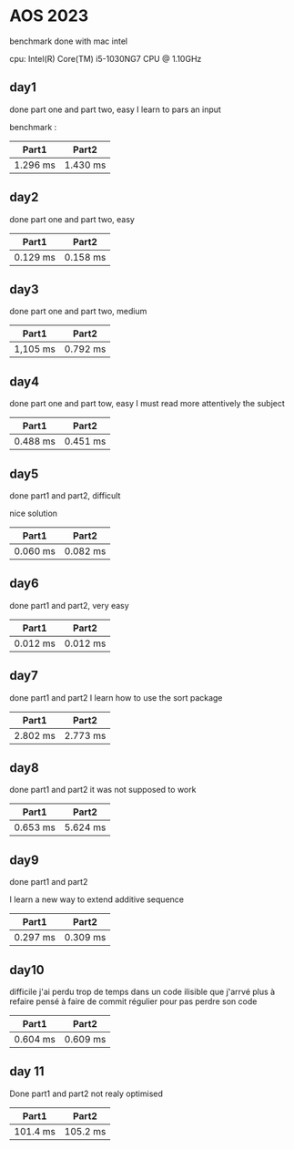 # AOS 2023

benchmark done with mac intel

cpu: Intel(R) Core(TM) i5-1030NG7 CPU @ 1.10GHz

## day1
done part one and part two, easy
I learn to pars an input

benchmark :

| Part1    | Part2    | 
|----------|----------|
| 1.296 ms | 1.430 ms |

## day2
done part one and part two, easy

| Part1    | Part2    | 
|----------|----------|
| 0.129 ms | 0.158 ms |

## day3
done part one and part two, medium

| Part1    | Part2    | 
|----------|----------|
| 1,105 ms | 0.792 ms |


## day4 
done part one and part tow, easy
I must read more attentively the subject 

| Part1    | Part2    | 
|----------|----------|
| 0.488 ms | 0.451 ms |


## day5 
done part1 and part2, difficult

nice solution

| Part1    | Part2    | 
|----------|----------|
| 0.060 ms | 0.082 ms |

## day6 
done part1 and part2, very easy

| Part1    | Part2    | 
|----------|----------|
| 0.012 ms | 0.012 ms |

## day7 
done part1 and part2
I learn how to use the sort package 

| Part1    | Part2    | 
|----------|----------|
| 2.802 ms | 2.773 ms |

## day8

done part1 and part2
it was not supposed to work

| Part1    | Part2    |
|----------|----------|
| 0.653 ms | 5.624 ms |

## day9

done part1 and part2

I learn a new way to extend additive sequence


| Part1    | Part2    | 
|----------|----------|
| 0.297 ms | 0.309 ms |

## day10

difficile j'ai perdu trop de temps dans un code ilisible que j'arrvé plus à refaire
pensé à faire de commit régulier pour pas perdre son code

| Part1    | Part2    | 
|----------|----------|
| 0.604 ms | 0.609 ms |

## day 11 

Done part1 and part2
not realy optimised 

| Part1    | Part2    | 
|----------|----------|
| 101.4 ms | 105.2 ms |





